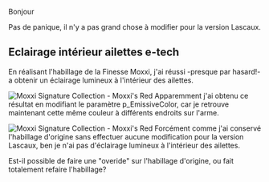 
Bonjour

Pas de panique, il n'y a pas grand chose à modifier pour la version Lascaux.

## Eclairage intérieur ailettes e-tech

En réalisant l'habillage de la Finesse Moxxi, j'ai réussi -presque par hasard!- a obtenir un éclairage lumineux à l'intérieur des ailettes.

![Moxxi Signature Collection - Moxxi's Red](https://i.imgur.com/naW0t1P.png)
Apparemment j'ai obtenu ce résultat en modifiant le paramètre p_EmissiveColor, car je retrouve maintenant cette même couleur à différents endroits sur l'arme.

![Moxxi Signature Collection - Moxxi's Red](https://i.imgur.com/CdgiuqX.png)
Forcément comme j'ai conservé l'habillage d'origine sans effectuer aucune modification pour la version Lascaux, ben je n'ai pas d'éclairage lumineux à l'intérieur des ailettes.

Est-il possible de faire une "overide" sur l'habillage d'origine, ou fait totalement refaire l'habillage?


